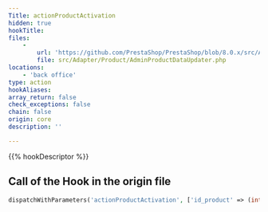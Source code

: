 ```yaml
---
Title: actionProductActivation
hidden: true
hookTitle: 
files:
    -
        url: 'https://github.com/PrestaShop/PrestaShop/blob/8.0.x/src/Adapter/Product/AdminProductDataUpdater.php'
        file: src/Adapter/Product/AdminProductDataUpdater.php
locations:
    - 'back office'
type: action
hookAliases: 
array_return: false
check_exceptions: false
chain: false
origin: core
description: ''

---
```


{{% hookDescriptor %}}

## Call of the Hook in the origin file

```php
dispatchWithParameters('actionProductActivation', ['id_product' => (int) $product->id, 'product' => $product, 'activated' => $activate])
```
